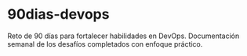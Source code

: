 # 90dias-devops
Reto de 90 días para fortalecer habilidades en DevOps. Documentación semanal de los desafíos completados con enfoque práctico.
